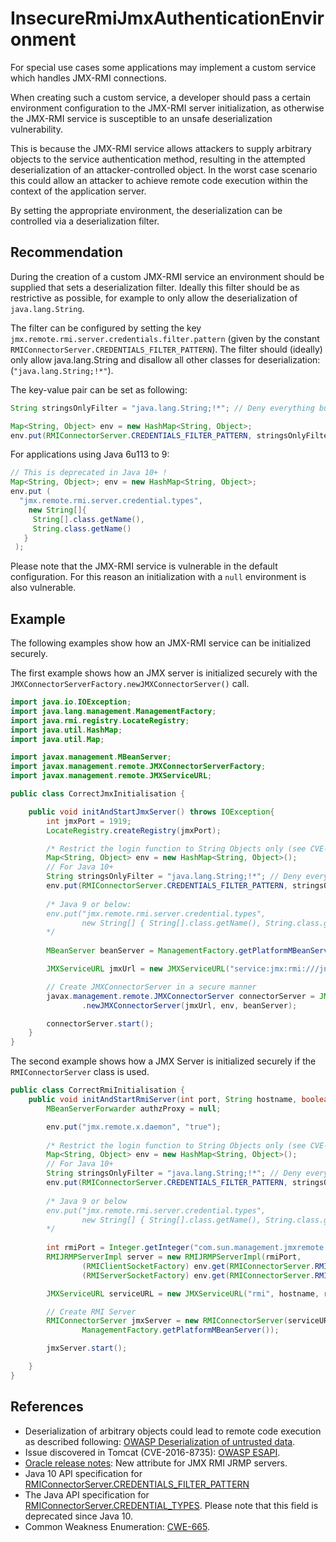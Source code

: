 # InsecureRmiJmxAuthenticationEnvironment
For special use cases some applications may implement a custom service which handles JMX-RMI connections.

When creating such a custom service, a developer should pass a certain environment configuration to the JMX-RMI server initialization, as otherwise the JMX-RMI service is susceptible to an unsafe deserialization vulnerability.

This is because the JMX-RMI service allows attackers to supply arbitrary objects to the service authentication method, resulting in the attempted deserialization of an attacker-controlled object. In the worst case scenario this could allow an attacker to achieve remote code execution within the context of the application server.

By setting the appropriate environment, the deserialization can be controlled via a deserialization filter.


## Recommendation
During the creation of a custom JMX-RMI service an environment should be supplied that sets a deserialization filter. Ideally this filter should be as restrictive as possible, for example to only allow the deserialization of `java.lang.String`.

The filter can be configured by setting the key `jmx.remote.rmi.server.credentials.filter.pattern` (given by the constant `RMIConnectorServer.CREDENTIALS_FILTER_PATTERN`). The filter should (ideally) only allow java.lang.String and disallow all other classes for deserialization: (`"java.lang.String;!*"`).

The key-value pair can be set as following:


```java
String stringsOnlyFilter = "java.lang.String;!*"; // Deny everything but java.lang.String

Map<String, Object> env = new HashMap<String, Object>;
env.put(RMIConnectorServer.CREDENTIALS_FILTER_PATTERN, stringsOnlyFilter);
```
For applications using Java 6u113 to 9:


```java
// This is deprecated in Java 10+ !
Map<String, Object>; env = new HashMap<String, Object>;
env.put ( 
  "jmx.remote.rmi.server.credential.types",
    new String[]{
     String[].class.getName(),
     String.class.getName()
   }
 );
```
Please note that the JMX-RMI service is vulnerable in the default configuration. For this reason an initialization with a `null` environment is also vulnerable.


## Example
The following examples show how an JMX-RMI service can be initialized securely.

The first example shows how an JMX server is initialized securely with the `JMXConnectorServerFactory.newJMXConnectorServer()` call.


```java
import java.io.IOException;
import java.lang.management.ManagementFactory;
import java.rmi.registry.LocateRegistry;
import java.util.HashMap;
import java.util.Map;

import javax.management.MBeanServer;
import javax.management.remote.JMXConnectorServerFactory;
import javax.management.remote.JMXServiceURL;

public class CorrectJmxInitialisation {

    public void initAndStartJmxServer() throws IOException{
        int jmxPort = 1919;
        LocateRegistry.createRegistry(jmxPort);

        /* Restrict the login function to String Objects only (see CVE-2016-3427) */
        Map<String, Object> env = new HashMap<String, Object>();
        // For Java 10+
        String stringsOnlyFilter = "java.lang.String;!*"; // Deny everything but java.lang.String
        env.put(RMIConnectorServer.CREDENTIALS_FILTER_PATTERN, stringsOnlyFilter);
                
        /* Java 9 or below:
        env.put("jmx.remote.rmi.server.credential.types",
                new String[] { String[].class.getName(), String.class.getName() });
        */
        
        MBeanServer beanServer = ManagementFactory.getPlatformMBeanServer();

        JMXServiceURL jmxUrl = new JMXServiceURL("service:jmx:rmi:///jndi/rmi://localhost:" + jmxPort + "/jmxrmi");

        // Create JMXConnectorServer in a secure manner
        javax.management.remote.JMXConnectorServer connectorServer = JMXConnectorServerFactory
                .newJMXConnectorServer(jmxUrl, env, beanServer);

        connectorServer.start();
    }
}

```
The second example shows how a JMX Server is initialized securely if the `RMIConnectorServer` class is used.


```java
public class CorrectRmiInitialisation {
    public void initAndStartRmiServer(int port, String hostname, boolean local) {
        MBeanServerForwarder authzProxy = null;

        env.put("jmx.remote.x.daemon", "true");
        
        /* Restrict the login function to String Objects only (see CVE-2016-3427) */
        Map<String, Object> env = new HashMap<String, Object>();
        // For Java 10+
        String stringsOnlyFilter = "java.lang.String;!*"; // Deny everything but java.lang.String
        env.put(RMIConnectorServer.CREDENTIALS_FILTER_PATTERN, stringsOnlyFilter);
                
        /* Java 9 or below
        env.put("jmx.remote.rmi.server.credential.types",
                new String[] { String[].class.getName(), String.class.getName() });
        */
        
        int rmiPort = Integer.getInteger("com.sun.management.jmxremote.rmi.port", 0);
        RMIJRMPServerImpl server = new RMIJRMPServerImpl(rmiPort,
                (RMIClientSocketFactory) env.get(RMIConnectorServer.RMI_CLIENT_SOCKET_FACTORY_ATTRIBUTE),
                (RMIServerSocketFactory) env.get(RMIConnectorServer.RMI_SERVER_SOCKET_FACTORY_ATTRIBUTE), env);

        JMXServiceURL serviceURL = new JMXServiceURL("rmi", hostname, rmiPort);

        // Create RMI Server
        RMIConnectorServer jmxServer = new RMIConnectorServer(serviceURL, env, server,
                ManagementFactory.getPlatformMBeanServer());

        jmxServer.start();

    }
}

```

## References
* Deserialization of arbitrary objects could lead to remote code execution as described following: [OWASP Deserialization of untrusted data](https://owasp.org/www-community/vulnerabilities/Deserialization_of_untrusted_data).
* Issue discovered in Tomcat (CVE-2016-8735): [OWASP ESAPI](https://cve.mitre.org/cgi-bin/cvename.cgi?name=CVE-2016-8735).
* [Oracle release notes](https://www.oracle.com/java/technologies/javase/8u91-relnotes.html#bugfixes-8u91): New attribute for JMX RMI JRMP servers.
* Java 10 API specification for [RMIConnectorServer.CREDENTIALS_FILTER_PATTERN](https://docs.oracle.com/javase/10/docs/api/javax/management/remote/rmi/RMIConnectorServer.html#CREDENTIALS_FILTER_PATTERN)
* The Java API specification for [RMIConnectorServer.CREDENTIAL_TYPES](https://docs.oracle.com/javase/10/docs/api/javax/management/remote/rmi/RMIConnectorServer.html#CREDENTIAL_TYPES). Please note that this field is deprecated since Java 10.
* Common Weakness Enumeration: [CWE-665](https://cwe.mitre.org/data/definitions/665.html).
